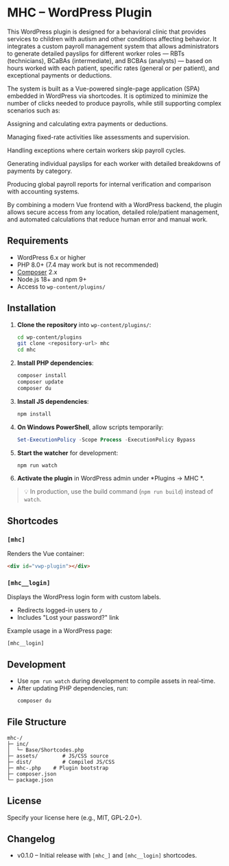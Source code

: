 # MHC – WordPress Plugin

This WordPress plugin is designed for a behavioral clinic that provides services to children with autism and other conditions affecting behavior.
It integrates a custom payroll management system that allows administrators to generate detailed payslips for different worker roles — RBTs (technicians), BCaBAs (intermediate), and BCBAs (analysts) — based on hours worked with each patient, specific rates (general or per patient), and exceptional payments or deductions.

The system is built as a Vue-powered single-page application (SPA) embedded in WordPress via shortcodes. It is optimized to minimize the number of clicks needed to produce payrolls, while still supporting complex scenarios such as:

Assigning and calculating extra payments or deductions.

Managing fixed-rate activities like assessments and supervision.

Handling exceptions where certain workers skip payroll cycles.

Generating individual payslips for each worker with detailed breakdowns of payments by category.

Producing global payroll reports for internal verification and comparison with accounting systems.

By combining a modern Vue frontend with a WordPress backend, the plugin allows secure access from any location, detailed role/patient management, and automated calculations that reduce human error and manual work.

## Requirements

- WordPress 6.x or higher
- PHP 8.0+ (7.4 may work but is not recommended)
- [Composer](https://getcomposer.org/) 2.x
- Node.js 18+ and npm 9+
- Access to `wp-content/plugins/`

## Installation

1. **Clone the repository** into `wp-content/plugins/`:
   ```bash
   cd wp-content/plugins
   git clone <repository-url> mhc
   cd mhc
   ```

2. **Install PHP dependencies**:
   ```bash
   composer install
   composer update
   composer du
   ```

3. **Install JS dependencies**:
   ```bash
   npm install
   ```

4. **On Windows PowerShell**, allow scripts temporarily:
   ```powershell
   Set-ExecutionPolicy -Scope Process -ExecutionPolicy Bypass
   ```

5. **Start the watcher** for development:
   ```bash
   npm run watch
   ```

6. **Activate the plugin** in WordPress admin under *Plugins → MHC *.

> 💡 In production, use the build command (`npm run build`) instead of `watch`.

## Shortcodes

### `[mhc]`
Renders the Vue  container:
```html
<div id="vwp-plugin"></div>
```

### `[mhc__login]`
Displays the WordPress login form with custom labels.
- Redirects logged-in users to `/`
- Includes "Lost your password?" link

Example usage in a WordPress page:
```
[mhc__login]
```

## Development

- Use `npm run watch` during development to compile assets in real-time.
- After updating PHP dependencies, run:
  ```bash
  composer du
  ```

## File Structure

```
mhc-/
├─ inc/
│  └─ Base/Shortcodes.php
├─ assets/        # JS/CSS source
├─ dist/          # Compiled JS/CSS
├─ mhc-.php    # Plugin bootstrap
├─ composer.json
└─ package.json
```

## License

Specify your license here (e.g., MIT, GPL-2.0+).

## Changelog

- v0.1.0 – Initial release with `[mhc_]` and `[mhc__login]` shortcodes.
